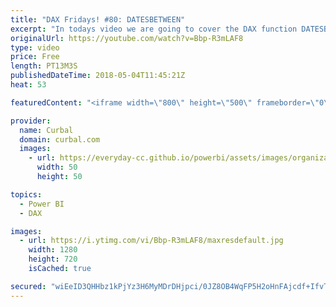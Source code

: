 ```yaml
---
title: "DAX Fridays! #80: DATESBETWEEN"
excerpt: "In todays video we are going to cover the DAX function DATESBETWEEN.  DATESBETWEEN function allows you to calculate amounts between two dates you specify.   For example, if you want to calculate the sum of sales between two specific dates, this is the perfect function for you.  You can \"hardcode\" the"
originalUrl: https://youtube.com/watch?v=Bbp-R3mLAF8
type: video
price: Free
length: PT13M3S
publishedDateTime: 2018-05-04T11:45:21Z
heat: 53

featuredContent: "<iframe width=\"800\" height=\"500\" frameborder=\"0\" src=\"https://www.youtube.com/embed/Bbp-R3mLAF8\" allow=\"accelerometer; autoplay; encrypted-media; gyroscope; picture-in-picture\" allowfullscreen></iframe>"

provider:
  name: Curbal
  domain: curbal.com
  images:
    - url: https://everyday-cc.github.io/powerbi/assets/images/organizations/curbal.com-50x50.jpg
      width: 50
      height: 50

topics:
  - Power BI
  - DAX

images:
  - url: https://i.ytimg.com/vi/Bbp-R3mLAF8/maxresdefault.jpg
    width: 1280
    height: 720
    isCached: true

secured: "wiEeID3QHHbz1kPjYz3H6MyMDrDHjpci/0JZ8OB4WqFP5H2oHnFAjcdf+IfvT0BcCtZBz2aUU/lWWOySH7SrkvVcW4d7Ki7fGbQsso3t33Y9V1HuHv3IyW3bZUfAHbjkPGf9cBux1oelvEaL6yX/364Wj9nq7/m3KlVwzKeesPTbI7LPHw6hnyFZ9yRohZ5I6eq3NKwJ7HYkKNm0cLeKypBFHaXJlvf4SrrFWIaj/NqoR1owC7Y+aefEGvyzkOyWKfPKArrZaQePwJnvNadDYmJBV4V7w3nvJQFkixzw88R2HuQj8kZXTAa0F5L12ED6gjZel+CDlzBtzsdi84a9IJD39Pr/nnTb6nUedCJL7SXcPrUGaz6TqHCuoWSUIIvDsT9jTKOCoSimvmYFhU/83eGIq2TuQ+HDfDjKXUOfZ10=;yxpzFxffryEXIMgdeXQCgg=="
---
```


